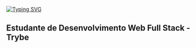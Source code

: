 [![Typing SVG](https://readme-typing-svg.demolab.com/?lines=Olá%20👋!!+line+of+text;Second+line+of+text)](https://git.io/typing-svg)

## Estudante de Desenvolvimento Web Full Stack - Trybe 
